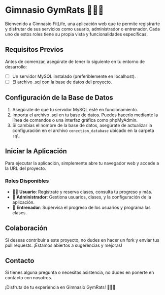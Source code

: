 # Gimnasio GymRats 💪🏋️‍♀️

Bienvenido a Gimnasio FitLife, una aplicación web que te permite registrarte y disfrutar de sus servicios como usuario, administrador o entrenador. Cada uno de estos roles tiene su propia vista y funcionalidades específicas.

## Requisitos Previos
Antes de comenzar, asegúrate de tener lo siguiente en tu entorno de desarrollo:
- [ ] Un servidor MySQL instalado (preferiblemente en localhost).
- [ ] El archivo .sql con la base de datos del proyecto.

## Configuración de la Base de Datos
1. Asegúrate de que tu servidor MySQL esté en funcionamiento.
2. Importa el archivo .sql en tu base de datos. Puedes hacerlo mediante la línea de comandos o una interfaz gráfica como phpMyAdmin.
3. Si cambias el nombre de la base de datos, asegúrate de actualizar la configuración en el archivo `conection_database` ubicado en la carpeta `sql`.

## Iniciar la Aplicación
Para ejecutar la aplicación, simplemente abre tu navegador web y accede a la URL del proyecto.

### Roles Disponibles
- 🏃‍♂️ **Usuario**: Regístrate y reserva clases, consulta tu progreso y más.
- 👑 **Administrador**: Gestiona usuarios, clases, y la configuración de la aplicación.
- 👟 **Entrenador**: Supervisa el progreso de los usuarios y programa las clases.

## Colaboración
Si deseas contribuir a este proyecto, no dudes en hacer un fork y enviar tus pull requests. ¡Estamos abiertos a sugerencias y mejoras!

## Contacto
Si tienes alguna pregunta o necesitas asistencia, no dudes en ponerte en contacto con nosotros.

¡Disfruta de tu experiencia en Gimnasio GymRats! 💪🏋️‍♀️
